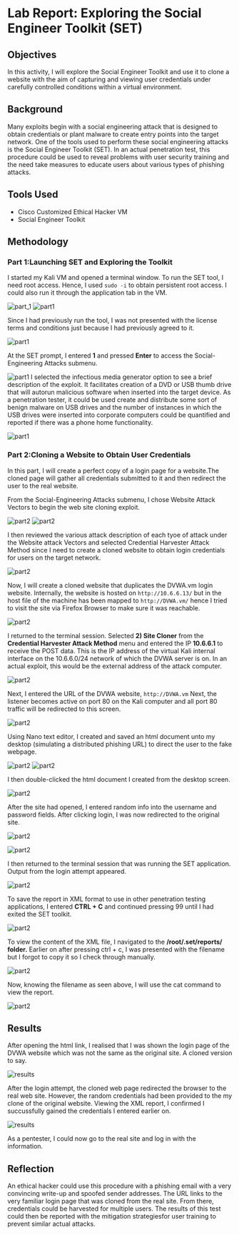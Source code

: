 # Lab Report: Exploring the Social Engineer Toolkit (SET)

## Objectives

In this activity, I will explore the Social Engineer Toolkit and use it
to clone a website with the aim of capturing and viewing user
credentials under carefully controlled conditions within a virtual
environment.

## Background

Many exploits begin with a social engineering attack that is designed to
obtain credentials or plant malware to create entry points into the
target network. One of the tools used to perform these social
engineering attacks is the Social Engineer Toolkit (SET). In an actual
penetration test, this procedure could be used to reveal problems with
user security training and the need take measures to educate users about
various types of phishing attacks.

## Tools Used
- Cisco Customized Ethical Hacker VM
- Social Engineer Toolkit

## Methodology

### Part 1:Launching SET and Exploring the Toolkit

I started my Kali VM and opened a terminal window. To run the SET tool,
I need root access. Hence, I used `sudo -i` to obtain persistent root
access. I could also run it through the application tab in the VM.

![part_1](media/SET/image1.png)
![part1](media/SET/image2.png)

Since I had previously run the tool, I was not presented with the
license terms and conditions just because I had previously agreed to it.

![part1](media/SET/image3.png)

At the SET prompt, I entered **1** and pressed **Enter** to access the
Social-Engineering Attacks submenu.

![part1](media/SET/image4.png)
I selected the infectious media generator option to see a brief
description of the exploit. It facilitates creation of a DVD or USB
thumb drive that will autorun malicious software when inserted into the
target device. As a penetration tester, it could be used create and
distribute some sort of benign malware on USB drives and the number of
instances in which the USB drives were inserted into corporate computers
could be quantified and reported if there was a phone home
functionality.

![part1](media/SET/image5.png)

### Part 2:Cloning a Website to Obtain User Credentials

In this part, I will create a perfect copy of a login page for a
website.The cloned page will gather all credentials submitted to it and
then redirect the user to the real website.

From the Social-Engineering Attacks submenu, I chose Website Attack
Vectors to begin the web site cloning exploit.

![part2](media/SET/image6.png)
![part2](media/SET/image7.png)

I then reviewed the various attack description of each tyoe of attack
under the Website attack Vectors and selected Credential Harvester
Attack Method since I need to create a cloned website to obtain login
credentials for users on the target network.

![part2](media/SET/image8.png)

Now, I will create a cloned website that duplicates the DVWA.vm login
website. Internally, the website is hosted on `http://10.6.6.13/` but in
the host file of the machine has been mapped to
`http://DVWA.vm/` hence I tried to visit the site
via Firefox Browser to make sure it was reachable.

![part2](media/SET/image9.png)

I returned to the terminal session. Selected **2) Site Cloner** from the
**Credential Harvester Attack Method** menu and entered the IP
**10.6.6.1** to receive the POST data. This is the IP address of the
virtual Kali internal interface on the 10.6.6.0/24 network of which the
DVWA server is on. In an actual exploit, this would be the external
address of the attack computer.

![part2](media/SET/image10.png)

Next, I entered the URL of the DVWA website, `http://DVWA.vm`
Next, the listener becomes active on port 80 on the Kali computer and all port 80
traffic will be redirected to this screen.

![part2](media/SET/image11.png)

Using Nano text editor, I created and saved an html document unto my
desktop (simulating a distributed phishing URL) to direct the user to
the fake webpage.

![part2](media/SET/image12.png)
![part2](media/SET/image13.png)

I then double-clicked the html document I created from the desktop
screen.

![part2](media/SET/image14.png)

After the site had opened, I entered random info into the username and
password fields. After clicking login, I was now redirected to the
original site.

![part2](media/SET/image15.png)

![part2](media/SET/image16.png)

I then returned to the terminal session that was running the SET
application. Output from the login attempt appeared.

![part2](media/SET/image17.png)

To save the report in XML format to use in other penetration testing
applications, I entered **CTRL + C** and continued pressing 99 until I
had exited the SET toolkit.

![part2](media/SET/image18.png)

To view the content of the XML file, I navigated to the
**/root/.set/reports/ folder.** Earlier on after pressing ctrl + c, I was
presented with the filename but I forgot to copy it so I check through
manually.

![part2](media/SET/image19.png)

Now, knowing the filename as seen above, I will use the cat command to
view the report.

![part2](media/SET/image20.png)

## Results

After opening the html link, I realised that I was shown the login page
of the DVWA website which was not the same as the original site. A
cloned version to say.

![results](media/SET/image21.png)

After the login attempt, the cloned web page redirected the browser to
the real web site. However, the random credentials had been provided to
the my clone of the original website. Viewing the XML report, I
confirmed I succussfully gained the credentials I entered earlier on.

![results](media/SET/image22.png)

As a pentester, I could now go to the real site and log in with the
information.

## Reflection

An ethical hacker could use this procedure with a phishing email with a
very convincing write-up and spoofed sender addresses. The URL links to
the very familiar login page that was cloned from the real site. From
there, credentials could be harvested for multiple users. The results of
this test could then be reported with the mitigation strategiesfor user
training to prevent similar actual attacks.
